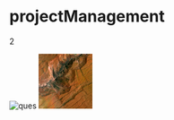 # projectManagement
2

![ques](https://github.com/Ervireb/projectManagement/assets/77449663/3f71509d-26ec-4074-9799-debb80787c5e)
![чёПалишь](http://github.com/Ervireb/projectManagement/blob/main/ques.png)
